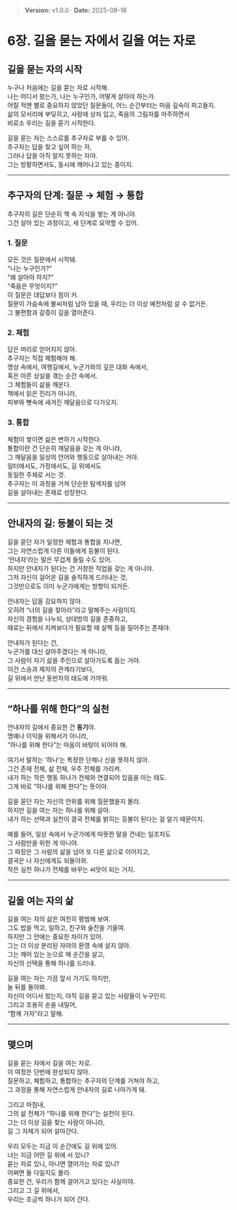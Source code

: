 > **Version:** v1.0.0 · **Date:** 2025-08-18

# 6장. 길을 묻는 자에서 길을 여는 자로

## 길을 묻는 자의 시작

누구나 처음에는 길을 묻는 자로 시작해.  
나는 어디서 왔는가, 나는 누구인가, 어떻게 살아야 하는가.  
어릴 적엔 별로 중요하지 않았던 질문들이, 어느 순간부터는 마음 깊숙이 파고들지.  
삶의 모서리에 부딪히고, 사랑에 상처 입고, 죽음의 그림자를 마주하면서  
비로소 우리는 길을 묻기 시작한다.  

길을 묻는 자는 스스로를 추구자로 부를 수 있어.  
추구자는 답을 찾고 싶어 하는 자,  
그러나 답을 아직 알지 못하는 자야.  
그는 방황하면서도, 동시에 깨어나고 있는 중이지.  

---

## 추구자의 단계: 질문 → 체험 → 통합

추구자의 길은 단순히 책 속 지식을 쌓는 게 아니야.  
그건 살아 있는 과정이고, 세 단계로 요약할 수 있어.  

### 1. 질문  
모든 것은 질문에서 시작돼.  
“나는 누구인가?”  
“왜 살아야 하지?”  
“죽음은 무엇이지?”  
이 질문은 대답보다 힘이 커.  
질문이 가슴속에 불씨처럼 남아 있을 때, 우리는 더 이상 예전처럼 살 수 없거든.  
그 불편함과 갈증이 길을 열어준다.  

### 2. 체험  
답은 머리로 얻어지지 않아.  
추구자는 직접 체험해야 해.  
명상 속에서, 여행길에서, 누군가와의 깊은 대화 속에서,  
혹은 아픈 상실을 겪는 순간 속에서.  
그 체험들이 삶을 깨운다.  
책에서 읽은 진리가 아니라,  
피부와 뼛속에 새겨진 깨달음으로 다가오지.  

### 3. 통합  
체험이 쌓이면 삶은 변하기 시작한다.  
통합이란 건 단순히 깨달음을 갖는 게 아니라,  
그 깨달음을 일상의 언어와 행동으로 살아내는 거야.  
일터에서도, 가정에서도, 길 위에서도  
동일한 주체로 서는 것.  
추구자는 이 과정을 거쳐 단순한 탐색자를 넘어  
길을 살아내는 존재로 성장한다.  

---

## 안내자의 길: 등불이 되는 것

길을 묻던 자가 일정한 체험과 통합을 지나면,  
그는 자연스럽게 다른 이들에게 등불이 된다.  
‘안내자’라는 말은 무겁게 들릴 수도 있어.  
하지만 안내자가 된다는 건 거창한 직업을 갖는 게 아니야.  
그저 자신이 걸어온 길을 솔직하게 드러내는 것,  
그것만으로도 이미 누군가에게는 방향이 되거든.  

안내자는 답을 강요하지 않아.  
오히려 “너의 길을 찾아라”라고 말해주는 사람이지.  
자신의 경험을 나누되, 상대방의 길을 존중하고,  
때로는 뒤에서 지켜보다가 필요할 때 살짝 등을 밀어주는 존재야.  

안내자가 된다는 건,  
누군가를 대신 살아주겠다는 게 아니라,  
그 사람이 자기 삶을 주인으로 살아가도록 돕는 거야.  
이건 스승과 제자의 관계라기보다,  
길 위에서 만난 동반자의 태도에 가까워.  

---

## “하나를 위해 한다”의 실천

안내자의 길에서 중요한 건 **동기**야.  
명예나 이익을 위해서가 아니라,  
“하나를 위해 한다”는 마음이 바탕이 되어야 해.  

여기서 말하는 ‘하나’는 특정한 단체나 신을 뜻하지 않아.  
그건 존재 전체, 삶 전체, 우주 전체를 가리켜.  
내가 하는 작은 행동 하나가 전체와 연결되어 있음을 아는 태도.  
그게 바로 “하나를 위해 한다”는 뜻이야.  

길을 묻던 자는 자신의 안위를 위해 질문했을지 몰라.  
하지만 길을 여는 자는 하나를 위해 살아.  
내가 하는 선택과 실천이 결국 전체를 밝히는 등불이 된다는 걸 알기 때문이지.  

예를 들어, 일상 속에서 누군가에게 따뜻한 말을 건네는 일조차도  
그 사람만을 위한 게 아니야.  
그 파장은 그 사람의 삶을 넘어 또 다른 삶으로 이어지고,  
결국은 나 자신에게도 되돌아와.  
작은 실천 하나가 전체를 바꾸는 씨앗이 되는 거지.  

---

## 길을 여는 자의 삶

길을 여는 자의 삶은 여전히 평범해 보여.  
그도 밥을 먹고, 일하고, 친구와 술잔을 기울여.  
하지만 그 안에는 중요한 차이가 있어.  
그는 더 이상 분리된 자아의 환영 속에 살지 않아.  
그는 깨어 있는 눈으로 매 순간을 살고,  
자신의 선택을 통해 하나를 드러내.  

길을 여는 자는 가끔 앞서 가기도 하지만,  
늘 뒤를 돌아봐.  
자신이 어디서 왔는지, 아직 길을 묻고 있는 사람들이 누구인지.  
그리고 조용히 손을 내밀어,  
“함께 가자”라고 말해.  

---

## 맺으며

길을 묻는 자에서 길을 여는 자로.  
이 여정은 단번에 완성되지 않아.  
질문하고, 체험하고, 통합하는 추구자의 단계를 거쳐야 하고,  
그 과정을 통해 자연스럽게 안내자의 길로 나아가게 돼.  

그리고 마침내,  
그의 삶 전체가 “하나를 위해 한다”는 실천이 된다.  
그는 더 이상 길을 찾는 사람이 아니라,  
길 그 자체가 되어 살아간다.  

우리 모두는 지금 이 순간에도 길 위에 있어.  
너는 지금 어떤 길 위에 서 있니?  
묻는 자로 있니, 아니면 열어가는 자로 있니?  
어쩌면 둘 다일지도 몰라.  
중요한 건, 우리가 함께 걸어가고 있다는 사실이야.  
그리고 그 길 위에서,  
우리는 조금씩 하나가 되어 간다.
